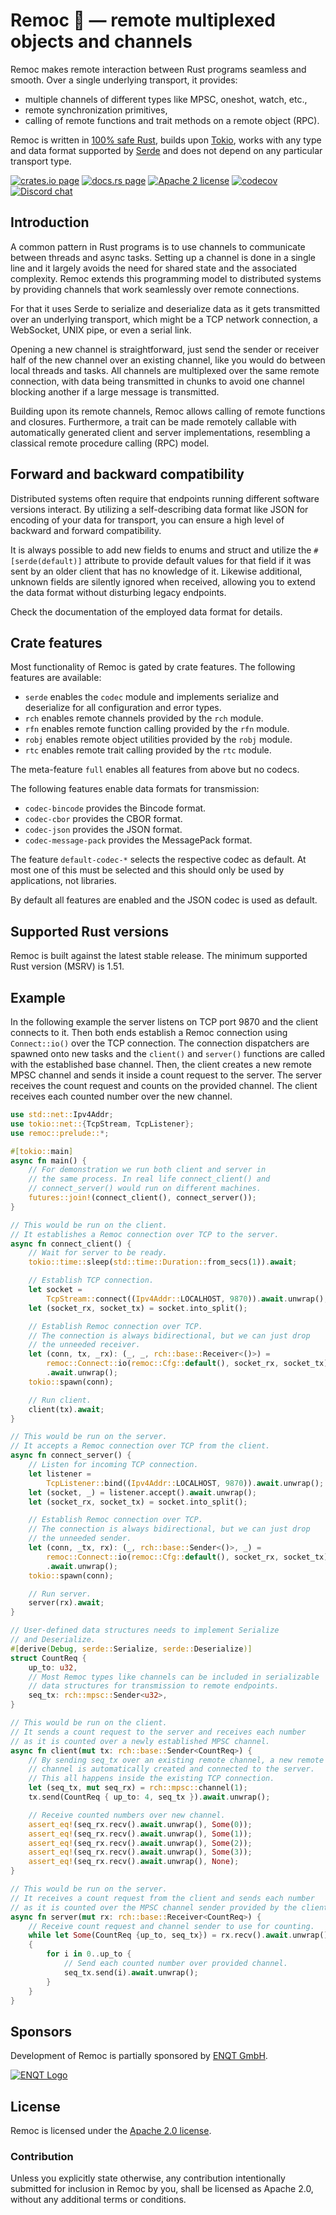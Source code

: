 # Remoc 🦑 — remote multiplexed objects and channels

Remoc makes remote interaction between Rust programs seamless and smooth.
Over a single underlying transport, it provides:

  * multiple channels of different types like MPSC, oneshot, watch, etc.,
  * remote synchronization primitives,
  * calling of remote functions and trait methods on a remote object (RPC).

Remoc is written in [100% safe Rust], builds upon [Tokio], works with any type
and data format supported by [Serde] and does not depend on any particular
transport type.

[100% safe Rust]: https://www.rust-lang.org/
[Tokio]: https://tokio.rs
[Serde]: https://serde.rs

[![crates.io page](https://img.shields.io/crates/v/remoc)](https://crates.io/crates/remoc)
[![docs.rs page](https://docs.rs/remoc/badge.svg)](https://docs.rs/remoc)
[![Apache 2 license](https://img.shields.io/crates/l/remoc)](https://raw.githubusercontent.com/ENQT-GmbH/remoc/master/LICENSE)
[![codecov](https://codecov.io/gh/ENQT-GmbH/remoc/branch/master/graph/badge.svg?token=UDMOOK0QT8)](https://codecov.io/gh/ENQT-GmbH/remoc)
[![Discord chat](https://img.shields.io/discord/900658510352756736)](https://discord.gg/VDQReNQc3K)

## Introduction

A common pattern in Rust programs is to use channels to communicate between
threads and async tasks.
Setting up a channel is done in a single line and it largely avoids the need
for shared state and the associated complexity.
Remoc extends this programming model to distributed systems by providing
channels that work seamlessly over remote connections.

For that it uses Serde to serialize and deserialize data as it gets transmitted
over an underlying transport,
which might be a TCP network connection, a WebSocket, UNIX pipe, or even a
serial link.

Opening a new channel is straightforward, just send the sender or receiver half
of the new channel over an existing channel, like you would do between local
threads and tasks.
All channels are multiplexed over the same remote connection, with data being
transmitted in chunks to avoid one channel blocking another if a large message
is transmitted.

Building upon its remote channels, Remoc allows calling of remote functions and
closures.
Furthermore, a trait can be made remotely callable with automatically generated
client and server implementations, resembling a classical remote procedure
calling (RPC) model.


## Forward and backward compatibility

Distributed systems often require that endpoints running different software
versions interact.
By utilizing a self-describing data format like JSON for encoding of your data
for transport, you can ensure a high level of backward and forward compatibility.

It is always possible to add new fields to enums and struct and utilize the
`#[serde(default)]` attribute to provide default values for that field if it
was sent by an older client that has no knowledge of it.
Likewise additional, unknown fields are silently ignored when received,
allowing you to extend the data format without disturbing legacy endpoints.

Check the documentation of the employed data format for details.


## Crate features

Most functionality of Remoc is gated by crate features.
The following features are available:

  * `serde` enables the `codec` module and implements serialize and
    deserialize for all configuration and error types.
  * `rch` enables remote channels provided by the `rch` module.
  * `rfn` enables remote function calling provided by the `rfn` module.
  * `robj` enables remote object utilities provided by the `robj` module.
  * `rtc` enables remote trait calling provided by the `rtc` module.

The meta-feature `full` enables all features from above but no codecs.

The following features enable data formats for transmission:

  * `codec-bincode` provides the Bincode format.
  * `codec-cbor` provides the CBOR format.
  * `codec-json` provides the JSON format.
  * `codec-message-pack` provides the MessagePack format.

The feature `default-codec-*` selects the respective codec as default.
At most one of this must be selected and this should only be used by
applications, not libraries.

By default all features are enabled and the JSON codec is used as default.


## Supported Rust versions

Remoc is built against the latest stable release.
The minimum supported Rust version (MSRV) is 1.51.

## Example

In the following example the server listens on TCP port 9870 and the client connects to it.
Then both ends establish a Remoc connection using `Connect::io()` over the TCP connection.
The connection dispatchers are spawned onto new tasks and the `client()` and `server()` functions
are called with the established base channel.
Then, the client creates a new remote MPSC channel and sends it inside a count request to the 
server.
The server receives the count request and counts on the provided channel.
The client receives each counted number over the new channel.

```rust
use std::net::Ipv4Addr;
use tokio::net::{TcpStream, TcpListener};
use remoc::prelude::*;

#[tokio::main]
async fn main() {
    // For demonstration we run both client and server in
    // the same process. In real life connect_client() and
    // connect_server() would run on different machines.
    futures::join!(connect_client(), connect_server());
}

// This would be run on the client.
// It establishes a Remoc connection over TCP to the server.
async fn connect_client() {
    // Wait for server to be ready.
    tokio::time::sleep(std::time::Duration::from_secs(1)).await;

    // Establish TCP connection.
    let socket =
        TcpStream::connect((Ipv4Addr::LOCALHOST, 9870)).await.unwrap();
    let (socket_rx, socket_tx) = socket.into_split();

    // Establish Remoc connection over TCP.
    // The connection is always bidirectional, but we can just drop
    // the unneeded receiver.
    let (conn, tx, _rx): (_, _, rch::base::Receiver<()>) =
        remoc::Connect::io(remoc::Cfg::default(), socket_rx, socket_tx)
        .await.unwrap();
    tokio::spawn(conn);

    // Run client.
    client(tx).await;
}

// This would be run on the server.
// It accepts a Remoc connection over TCP from the client.
async fn connect_server() {
    // Listen for incoming TCP connection.
    let listener =
        TcpListener::bind((Ipv4Addr::LOCALHOST, 9870)).await.unwrap();
    let (socket, _) = listener.accept().await.unwrap();
    let (socket_rx, socket_tx) = socket.into_split();

    // Establish Remoc connection over TCP.
    // The connection is always bidirectional, but we can just drop
    // the unneeded sender.
    let (conn, _tx, rx): (_, rch::base::Sender<()>, _) =
        remoc::Connect::io(remoc::Cfg::default(), socket_rx, socket_tx)
        .await.unwrap();
    tokio::spawn(conn);

    // Run server.
    server(rx).await;
}

// User-defined data structures needs to implement Serialize
// and Deserialize.
#[derive(Debug, serde::Serialize, serde::Deserialize)]
struct CountReq {
    up_to: u32,
    // Most Remoc types like channels can be included in serializable
    // data structures for transmission to remote endpoints.
    seq_tx: rch::mpsc::Sender<u32>,
}

// This would be run on the client.
// It sends a count request to the server and receives each number
// as it is counted over a newly established MPSC channel.
async fn client(mut tx: rch::base::Sender<CountReq>) {
    // By sending seq_tx over an existing remote channel, a new remote
    // channel is automatically created and connected to the server.
    // This all happens inside the existing TCP connection.
    let (seq_tx, mut seq_rx) = rch::mpsc::channel(1);
    tx.send(CountReq { up_to: 4, seq_tx }).await.unwrap();

    // Receive counted numbers over new channel.
    assert_eq!(seq_rx.recv().await.unwrap(), Some(0));
    assert_eq!(seq_rx.recv().await.unwrap(), Some(1));
    assert_eq!(seq_rx.recv().await.unwrap(), Some(2));
    assert_eq!(seq_rx.recv().await.unwrap(), Some(3));
    assert_eq!(seq_rx.recv().await.unwrap(), None);
}

// This would be run on the server.
// It receives a count request from the client and sends each number
// as it is counted over the MPSC channel sender provided by the client.
async fn server(mut rx: rch::base::Receiver<CountReq>) {
    // Receive count request and channel sender to use for counting.
    while let Some(CountReq {up_to, seq_tx}) = rx.recv().await.unwrap()
    {
        for i in 0..up_to {
            // Send each counted number over provided channel.
            seq_tx.send(i).await.unwrap();
        }
    }
}
```


## Sponsors

Development of Remoc is partially sponsored by
[ENQT GmbH](https://enqt.de/).

[![ENQT Logo](https://raw.githubusercontent.com/ENQT-GmbH/remoc/master/.misc/ENQT.png)](https://enqt.de/)

## License

Remoc is licensed under the [Apache 2.0 license].

[Apache 2.0 license]: https://github.com/ENQT-GmbH/remoc/blob/master/LICENSE

### Contribution

Unless you explicitly state otherwise, any contribution intentionally submitted
for inclusion in Remoc by you, shall be licensed as Apache 2.0, without any
additional terms or conditions.
